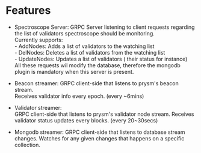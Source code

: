 # Features 

- Spectroscope Server: 
    GRPC Server listening to client requests regarding the list of validators spectroscope should be monitoring.  
    Currently supports:  
        -  AddNodes:  Adds a list of validators to the watching list  
        -  DelNodes:  Deletes a list of validators from the watching list  
        -  UpdateNodes:  Updates a list of validators ( their status for instance)  
    All these requests wil modify the database, therefore the mongodb plugin is mandatory when this server is present.  

- Beacon streamer: 
    GRPC client-side that listens to prysm's beacon stream.  
    Receives validator info every epoch.  (every ~6mins)

- Validator streamer:  
    GRPC client-side that listens to prysm's validator node stream. 
    Receives validator status updates every blocks. (every 20~30secs)

- Mongodb streamer: 
    GRPC client-side that listens to database stream changes. 
    Watches for any given changes that happens on a specific collection.  
